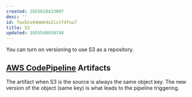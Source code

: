 ```yaml
---
created: 1655018433097
desc: ''
id: faxbzx44mmk9u2ix1fdfuu7
title: S3
updated: 1655540930748
---
```

   
You can turn on versioning to use S3 as a repository.   
   
## [AWS CodePipeline](../devlog/AWS%20CodePipeline.md) Artifacts   
   
The artifact when S3 is the source is always the same object key. The new version of the object (same key) is what leads to the pipeline triggering.
